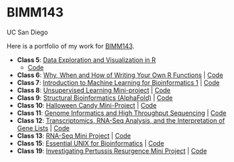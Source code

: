 # BIMM143
UC San Diego

Here is a portfolio of my work for [BIMM143](https://bioboot.github.io/bimm143_F22/).

- **Class 5**: [Data Exploration and Visualization in R](https://github.com/bobbysays/BIMM143/blob/main/lab5/ckass5.md) 
    - [Code](https://github.com/bobbysays/BIMM143/blob/main/lab5/ckass5.qmd)
- **Class 6**: [Why, When and How of Writing Your Own R Functions](https://github.com/bobbysays/BIMM143/blob/main/lab%206/lab%206.md) | [Code](https://github.com/bobbysays/BIMM143/blob/main/lab%206/lab%206.qmd)
- **Class 7**: [Introduction to Machine Learning for Bioinformatics 1](https://github.com/bobbysays/BIMM143/blob/main/lab%207/lab%207.md) | [Code](https://github.com/bobbysays/BIMM143/blob/main/lab%207/lab%207.qmd)
- **Class 8**: [Unsupervised Learning Mini-project](https://github.com/bobbysays/BIMM143/blob/main/lab%208/lab%208.md) | [Code](https://github.com/bobbysays/BIMM143/blob/main/lab%208/lab%208.qmd)
- **Class 9**: [Structural Bioinformatics (AlphaFold)](https://github.com/bobbysays/BIMM143/blob/main/lab%209/lab%209.md) | [Code](https://github.com/bobbysays/BIMM143/blob/main/lab%209/lab%209.qmd)
- **Class 10**: [Halloween Candy Mini-Project](https://github.com/bobbysays/BIMM143/blob/main/lab%2010/lab10.md) | [Code](https://github.com/bobbysays/BIMM143/blob/main/lab%2010/lab10.qmd)
- **Class 11**: [Genome Informatics and High Throughput Sequencing](https://github.com/bobbysays/BIMM143/blob/main/lab%2011/lab%2011.md) | [Code](https://github.com/bobbysays/BIMM143/blob/main/lab%2011/lab%2011.qmd)
- **Class 12**: [Transcriptomics, RNA-Seq Analysis, and the Interpretation of Gene Lists](https://github.com/bobbysays/BIMM143/blob/main/lab%2012/lab12.md) | [Code](https://github.com/bobbysays/BIMM143/blob/main/lab%2012/lab12.qmd)
- **Class 13**: [RNA-Seq Mini Project](https://github.com/bobbysays/BIMM143/blob/main/lab%2013/lab%2013.md) | [Code](https://github.com/bobbysays/BIMM143/blob/main/lab%2013/lab%2013.qmd)
- **Class 15**: [Essential UNIX for Bioinformatics](https://github.com/bobbysays/BIMM143/blob/main/lab%2015/lab15.md) | [Code](https://github.com/bobbysays/BIMM143/blob/main/lab%2015/lab15.qmd)
- **Class 19**: [Investigating Pertussis Resurgence Mini Project](https://github.com/bobbysays/BIMM143/blob/main/lab%2019/lab%2019.md) | [Code](https://github.com/bobbysays/BIMM143/blob/main/lab%2019/lab%2019.qmd)
